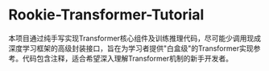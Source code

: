 # Rookie-Transformer-Tutorial
本项目通过纯手写实现Transformer核心组件及训练推理代码，尽可能少调用现成深度学习框架的高级封装接口，旨在为学习者提供"白盒级"的Transformer实现参考。代码包含注释，适合希望深入理解Transformer机制的新手开发者。
